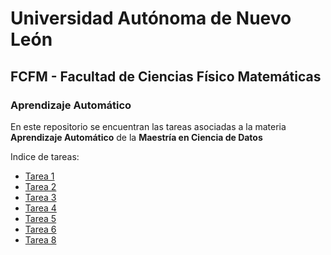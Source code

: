 # Universidad Autónoma de Nuevo León

## FCFM - Facultad de Ciencias Físico Matemáticas

### Aprendizaje Automático

En este repositorio se encuentran las tareas asociadas a la materia **Aprendizaje Automático** de la **Maestría en Ciencia de Datos**

Indice de tareas:
* [Tarea 1](/Tarea1.ipynb)
* [Tarea 2](/Tarea2.ipynb)
* [Tarea 3](/Tarea3.ipynb)
* [Tarea 4](/Tarea4.ipynb)
* [Tarea 5](/Tarea5.ipynb)
* [Tarea 6](/Tarea6.ipynb)
* [Tarea 8](/Tarea8.ipynb)